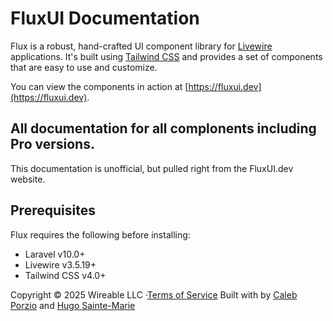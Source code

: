 # FluxUI Documentation

Flux is a robust, hand-crafted UI component library for [Livewire](https://livewire.laravel.com) applications. It's built using [Tailwind CSS](https://tailwindcss.com) and provides a set of components that are easy to use and customize.

You can view the components in action at [https://fluxui.dev](https://fluxui.dev).


## All documentation for all complonents including Pro versions.
This documentation is unofficial, but pulled right from the FluxUI.dev website.






## Prerequisites

Flux requires the following before installing:

* Laravel v10.0+
* Livewire v3.5.19+
* Tailwind CSS v4.0+



Copyright © 2025 Wireable LLC ·[Terms of Service](https://fluxui.dev/terms)
Built with by [Caleb Porzio](https://x.com/calebporzio) and [Hugo Sainte-Marie](https://x.com/hugosaintemarie)